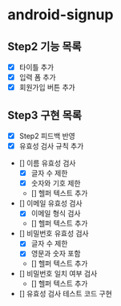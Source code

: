 # android-signup

## Step2 기능 목록

- [x] 타이틀 추가
- [x] 입력 폼 추가
- [x] 회원가입 버튼 추가

## Step3 구현 목록

- [x] Step2 피드백 반영
- [x] 유효성 검사 규칙 추가
- [] 이름 유효성 검사
    - [x] 글자 수 제한
    - [x] 숫자와 기호 제한
    - [] 헬퍼 텍스트 추가
- [] 이메일 유효성 검사
    - [x] 이메일 형식 검사
    - [] 헬퍼 텍스트 추가
- [] 비밀번호 유효성 검사
    - [x] 글자 수 제한
    - [x] 영문과 숫자 포함
    - [] 헬퍼 텍스트 추가
- [] 비밀번호 일치 여부 검사
    - [] 헬퍼 텍스트 추가
- [] 유효성 검사 테스트 코드 구현